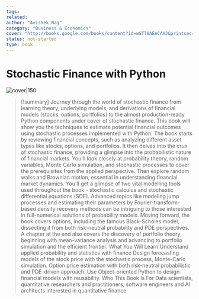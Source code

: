 ```yaml
---
tags: 
related: 
author: "Avishek Nag"
category: "Business & Economics"
cover: "http://books.google.com/books/content?id=wGTl0AEACAAJ&printsec=frontcover&img=1&zoom=1&source=gbs_api"
status: not-started
type: book
---
```


# Stochastic Finance with Python
![cover|150](http://books.google.com/books/content?id=wGTl0AEACAAJ&printsec=frontcover&img=1&zoom=1&source=gbs_api)



> [!summary]
> Journey through the world of stochastic finance from learning theory, underlying models, and derivations of financial models (stocks, options, portfolios) to the almost production-ready Python components under cover of stochastic finance. This book will show you the techniques to estimate potential financial outcomes using stochastic processes implemented with Python. The book starts by reviewing financial concepts, such as analyzing different asset types like stocks, options, and portfolios. It then delves into the crux of stochastic finance, providing a glimpse into the probabilistic nature of financial markets. You'll look closely at probability theory, random variables, Monte Carlo simulation, and stochastic processes to cover the prerequisites from the applied perspective. Then explore random walks and Brownian motion, essential in understanding financial market dynamics. You'll get a glimpse of two vital modelling tools used throughout the book - stochastic calculus and stochastic differential equations (SDE). Advanced topics like modeling jump processes and estimating their parameters by Fourier-transform-based density recovery methods can be intriguing to those interested in full-numerical solutions of probability models. Moving forward, the book covers options, including the famous Black-Scholes model, dissecting it from both risk-neutral probability and PDE perspectives. A chapter at the end also covers the discovery of portfolio theory, beginning with mean-variance analysis and advancing to portfolio simulation and the efficient frontier. What You Will Learn Understand applied probability and statistics with finance Design forecasting models of the stock price with the stochastic process, Monte-Carlo simulation. Option price estimation with both risk-neutral probabilistic and PDE-driven approach. Use Object-oriented Python to design financial models with reusability. Who This Book Is For Data scientists, quantitative researchers and practitioners, software engineers and AI architects interested in quantitative finance